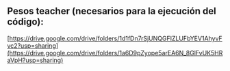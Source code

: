 ## Pesos teacher (necesarios para la ejecución del código):

[https://drive.google.com/drive/folders/1d1fDn7rSjUNQGFIZLUFbYEV1AhyvFvc2?usp=sharing](https://drive.google.com/drive/folders/1a6D9pZyope5arEA6N_8GlFvUK5HRaVpH?usp=sharing)
